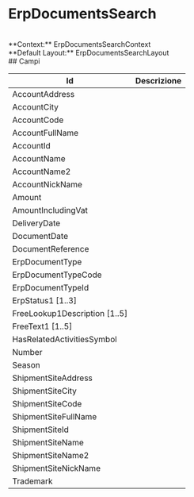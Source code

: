 # ErpDocumentsSearch

<br/>
**Context:** ErpDocumentsSearchContext
<br/>
**Default Layout:** ErpDocumentsSearchLayout



<br/>
## Campi

| Id | Descrizione | 
| --- | --- | 
| AccountAddress |  | 
| AccountCity |  | 
| AccountCode |  | 
| AccountFullName |  | 
| AccountId |  | 
| AccountName |  | 
| AccountName2 |  | 
| AccountNickName |  | 
| Amount |  | 
| AmountIncludingVat |  | 
| DeliveryDate |  | 
| DocumentDate |  | 
| DocumentReference |  | 
| ErpDocumentType |  | 
| ErpDocumentTypeCode |  | 
| ErpDocumentTypeId |  | 
| ErpStatus1 [1..3] |  | 
| FreeLookup1Description [1..5] |  | 
| FreeText1 [1..5] |  | 
| HasRelatedActivitiesSymbol |  | 
| Number |  | 
| Season |  | 
| ShipmentSiteAddress |  | 
| ShipmentSiteCity |  | 
| ShipmentSiteCode |  | 
| ShipmentSiteFullName |  | 
| ShipmentSiteId |  | 
| ShipmentSiteName |  | 
| ShipmentSiteName2 |  | 
| ShipmentSiteNickName |  | 
| Trademark |  |
